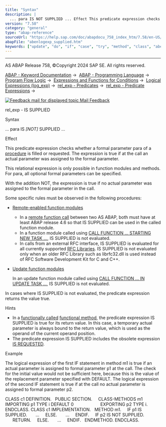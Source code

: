 ```yaml
---
title: "Syntax"
description: |
  ... para IS NOT SUPPLIED ... Effect This predicate expression checks whether a formal parameter para of a procedure(https://help.sap.com/doc/abapdocu_758_index_htm/7.58/en-US/abenprocedure_glosry.htm 'Glossary Entry') is filled or requested. The expression is true if at the call an actual
version: "7.58"
category: "general"
type: "abap-reference"
sourceUrl: "https://help.sap.com/doc/abapdocu_758_index_htm/7.58/en-US/abenlogexp_supplied.htm"
abapFile: "abenlogexp_supplied.htm"
keywords: ["update", "do", "if", "case", "try", "method", "class", "abenlogexp", "supplied"]
---
```


* * *

AS ABAP Release 758, ©Copyright 2024 SAP SE. All rights reserved.

[ABAP - Keyword Documentation](https://help.sap.com/doc/abapdocu_758_index_htm/7.58/en-US/abenabap.htm) →  [ABAP - Programming Language](https://help.sap.com/doc/abapdocu_758_index_htm/7.58/en-US/abenabap_reference.htm) →  [Program Flow Logic](https://help.sap.com/doc/abapdocu_758_index_htm/7.58/en-US/abenabap_flow_logic.htm) →  [Expressions and Functions for Conditions](https://help.sap.com/doc/abapdocu_758_index_htm/7.58/en-US/abenlogical_expr_func.htm) →  [Logical Expressions (log\_exp)](https://help.sap.com/doc/abapdocu_758_index_htm/7.58/en-US/abenlogexp.htm) →  [rel\_exp - Predicates](https://help.sap.com/doc/abapdocu_758_index_htm/7.58/en-US/abenpredicate.htm) →  [rel\_exp - Predicate Expressions](https://help.sap.com/doc/abapdocu_758_index_htm/7.58/en-US/abenpredicate_expressions.htm) → 

 [![](Mail.gif?object=Mail.gif "Feedback mail for displayed topic") Mail Feedback](mailto:f1_help@sap.com?subject=Feedback%20on%20ABAP%20Documentation&body=Document:%20rel_exp%20-%20IS%20SUPPLIED%2C%20ABENLOGEXP_SUPPLIED%2C%20758%0D%0A%0D%0AError:%0D%0A%0D%0A%0D%0A%0D%0ASuggestion%20for%20improvement:)

rel\_exp - IS SUPPLIED

Syntax

... para IS *\[*NOT*\]* SUPPLIED ...

Effect

This predicate expression checks whether a formal parameter para of a [procedure](https://help.sap.com/doc/abapdocu_758_index_htm/7.58/en-US/abenprocedure_glosry.htm "Glossary Entry") is filled or requested. The expression is true if at the call an actual parameter was assigned to the formal parameter.

This relational expression is only possible in function modules and methods. For para, all optional formal parameters can be specified.

With the addition NOT, the expression is true if no actual parameter was assigned to the formal parameter in the call.

Some specific rules must be observed in the following procedures:

-   [Remote-enabled function modules](https://help.sap.com/doc/abapdocu_758_index_htm/7.58/en-US/abenremote_enabled_fm_glosry.htm "Glossary Entry")
    -   In a [remote function call](https://help.sap.com/doc/abapdocu_758_index_htm/7.58/en-US/abapcall_function_destination-.htm) between two AS ABAP, both must have at least ABAP release 4.6 so that IS SUPPLIED can be used in the called function module.
    -   In a function module called using [CALL FUNCTION ... STARTING NEW TASK ...](https://help.sap.com/doc/abapdocu_758_index_htm/7.58/en-US/abapcall_function_starting.htm), IS SUPPLIED is not evaluated.
    -   In calls from an external RFC interface, IS SUPPLIED is evaluated for all currently supported [RFC Libraries](https://help.sap.com/doc/abapdocu_758_index_htm/7.58/en-US/abenrfc_interface.htm). IS SUPPLIED is not evaluated only when an older RFC Library such as librfc32.dll is used instead of RFC Software Development Kit for C and C++.
-   [Update function modules](https://help.sap.com/doc/abapdocu_758_index_htm/7.58/en-US/abenupdate_function_module_glosry.htm "Glossary Entry")
    
    In an update function module called using [CALL FUNCTION ... IN UPDATE TASK ...](https://help.sap.com/doc/abapdocu_758_index_htm/7.58/en-US/abapcall_function_update.htm), IS SUPPLIED is not evaluated.
    

In cases where IS SUPPLIED is not evaluated, the predicate expression returns the value true.

Hints

-   In a [functionally called](https://help.sap.com/doc/abapdocu_758_index_htm/7.58/en-US/abenfunctional_method_call_glosry.htm "Glossary Entry") [functional method](https://help.sap.com/doc/abapdocu_758_index_htm/7.58/en-US/abenfunctional_method_glosry.htm "Glossary Entry"), the predicate expression IS SUPPLIED is true for its return value. In this case, a temporary actual parameter is always bound to the return value, which is used as the operand of the current operand position.
-   The predicate expression IS SUPPLIED includes the obsolete expression [IS REQUESTED](https://help.sap.com/doc/abapdocu_758_index_htm/7.58/en-US/abenlogexp_requested.htm).

Example

The logical expression of the first IF statement in method m1 is true if an actual parameter is assigned to formal parameter p1 at the call. The check for the initial value would not be sufficient here, because this is the value of the replacement parameter specified with DEFAULT. The logical expression of the second IF statement is true if at the call no actual parameter is assigned to formal parameter p2.

CLASS c1 DEFINITION.
  PUBLIC SECTION.
    CLASS-METHODS m1 IMPORTING p1 TYPE i DEFAULT 0
                     EXPORTING p2 TYPE i.
ENDCLASS.
CLASS c1 IMPLEMENTATION.
  METHOD m1.
    IF p1 IS SUPPLIED.
      ...
    ELSE.
      ...
    ENDIF.
    IF p2 IS NOT SUPPLIED.
      RETURN.
    ELSE.
      ...
    ENDIF.
  ENDMETHOD.
ENDCLASS.